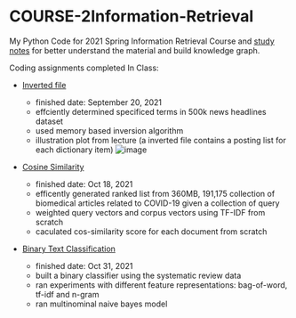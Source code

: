 # COURSE-2Information-Retrieval

My Python Code for 2021 Spring Information Retrieval Course and [study notes](https://github.com/tinghe14/COURSE-2Information-Retrieval/blob/main/Study%20Note.md) for better understand the material and build knowledge graph.

Coding assignments completed In Class:

- [Inverted file](https://github.com/tinghe14/COURSE-2Information-Retrieval/tree/main/2%20Inverted%20File) 
  - finished date: September 20, 2021
  - effciently determined specificed terms in 500k news headlines dataset
  - used memory based inversion algorithm
  - illustration plot from lecture (a inverted file contains a posting list for each dictionary item)
  ![image](https://github.com/tinghe14/COURSE-2Information-Retrieval/blob/main/2%20Inverted%20File/Illustration%20figure.png)
  
- [Cosine Similarity](https://github.com/tinghe14/COURSE-2Information-Retrieval/tree/main/3%20Cosine%20Similarity)
  - finished date: Oct 18, 2021
  - efficently generated ranked list from 360MB, 191,175 collection of biomedical articles related to COVID-19 given a collection of query
  - weighted query vectors and corpus vectors using TF-IDF from scratch 
  - caculated cos-similarity score for each document from scratch
  
- [Binary Text Classification](https://github.com/tinghe14/COURSE-2Information-Retrieval/tree/main/4%20Binary%20Text%20Classification)
  - finished date: Oct 31, 2021
  - built a binary classifier using the systematic review data
  - ran experiments with different feature representations: bag-of-word, tf-idf and n-gram
  - ran multinominal naive bayes model
